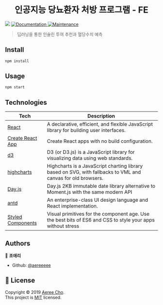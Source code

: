 <h1 align="center">인공지능 당뇨환자 처방 프로그램 - FE</h1>
<p>
  <img src="https://img.shields.io/badge/version-1.0.0-blue.svg?cacheSeconds=2592000" />
  <a href="https://github.com/aereeeee/insulin/blob/master/README.md">
    <img alt="Documentation" src="https://img.shields.io/badge/documentation-yes-brightgreen.svg" target="_blank" />
  </a>
  <a href="https://github.com/mash-up-kr/zibro/graphs/commit-activity">
    <img alt="Maintenance" src="https://img.shields.io/badge/Maintained%3F-yes-green.svg" target="_blank" />
  </a>
</p>

> 딥러닝을 통한 인슐린 투여 추천과 혈당수치 예측

## Install

```sh
npm install
```

## Usage

```sh
npm start
```

## Technologies

| **Tech**                                                         | **Description**                                                                                              |
| ---------------------------------------------------------------- | ------------------------------------------------------------------------------------------------------------ |
| [React](https://facebook.github.io/react/)                       | A declarative, efficient, and flexible JavaScript library for building user interfaces.                      |
| [Create React App](https://facebook.github.io/create-react-app/) | Create React apps with no build configuration.                                                               |
| [d3](https://d3js.org/)                                          | D3 (or D3.js) is a JavaScript library for visualizing data using web standards.                              |
| [highcharts](https://www.highcharts.com/)                        | Highcharts is a JavaScript charting library based on SVG, with fallbacks to VML and canvas for old browsers. |
| [Day.js](https://github.com/iamkun/dayjs)                        | Day.js 2KB immutable date library alternative to Moment.js with the same modern API                          |
| [antd](https://ant.design/)                                      | An enterprise-class UI design language and React implementation.                                             |
| [Styled Components](https://www.styled-components.com/)          | Visual primitives for the component age. Use the best bits of ES6 and CSS to style your apps without stress  |

## Authors

👤 **조애리**

- Github: [@aereeeee](https://github.com/aereeeee)

## 📝 License

Copyright © 2019 [Aeree Cho](https://github.com/aereeeee).<br />
This project is [MIT](https://github.com/mash-up-kr/zibro/blob/master/LICENSE) licensed.
